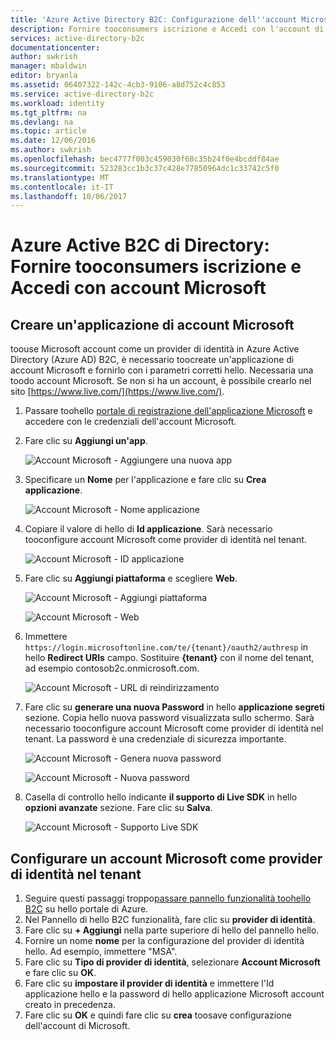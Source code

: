 ```yaml
---
title: 'Azure Active Directory B2C: Configurazione dell''account Microsoft | Documentazione Microsoft'
description: Fornire tooconsumers iscrizione e Accedi con l'account di Microsoft nelle applicazioni che sono protetti da Azure Active Directory B2C.
services: active-directory-b2c
documentationcenter: 
author: swkrish
manager: mbaldwin
editor: bryanla
ms.assetid: 06407322-142c-4cb3-9106-a8d752c4c853
ms.service: active-directory-b2c
ms.workload: identity
ms.tgt_pltfrm: na
ms.devlang: na
ms.topic: article
ms.date: 12/06/2016
ms.author: swkrish
ms.openlocfilehash: bec4777f003c459030f68c35b24f0e4bcddf84ae
ms.sourcegitcommit: 523283cc1b3c37c428e77850964dc1c33742c5f0
ms.translationtype: MT
ms.contentlocale: it-IT
ms.lasthandoff: 10/06/2017
---
```

# <a name="azure-active-directory-b2c-provide-sign-up-and-sign-in-tooconsumers-with-microsoft-accounts"></a>Azure Active B2C di Directory: Fornire tooconsumers iscrizione e Accedi con account Microsoft
## <a name="create-a-microsoft-account-application"></a>Creare un'applicazione di account Microsoft
toouse Microsoft account come un provider di identità in Azure Active Directory (Azure AD) B2C, è necessario toocreate un'applicazione di account Microsoft e fornirlo con i parametri corretti hello. Necessaria una toodo account Microsoft. Se non si ha un account, è possibile crearlo nel sito [https://www.live.com/](https://www.live.com/).

1. Passare toohello [portale di registrazione dell'applicazione Microsoft](https://apps.dev.microsoft.com/?referrer=https://azure.microsoft.com/documentation/articles&deeplink=/appList) e accedere con le credenziali dell'account Microsoft.
2. Fare clic su **Aggiungi un'app**.
   
    ![Account Microsoft - Aggiungere una nuova app](./media/active-directory-b2c-setup-msa-app/msa-add-new-app.png)
3. Specificare un **Nome** per l'applicazione e fare clic su **Crea applicazione**.
   
    ![Account Microsoft - Nome applicazione](./media/active-directory-b2c-setup-msa-app/msa-app-name.png)
4. Copiare il valore di hello di **Id applicazione**. Sarà necessario tooconfigure account Microsoft come provider di identità nel tenant.
   
    ![Account Microsoft - ID applicazione](./media/active-directory-b2c-setup-msa-app/msa-app-id.png)
5. Fare clic su **Aggiungi piattaforma** e scegliere **Web**.
   
    ![Account Microsoft - Aggiungi piattaforma](./media/active-directory-b2c-setup-msa-app/msa-add-platform.png)
   
    ![Account Microsoft - Web](./media/active-directory-b2c-setup-msa-app/msa-web.png)
6. Immettere `https://login.microsoftonline.com/te/{tenant}/oauth2/authresp` in hello **Redirect URIs** campo. Sostituire **{tenant}** con il nome del tenant, ad esempio contosob2c.onmicrosoft.com.
   
    ![Account Microsoft - URL di reindirizzamento](./media/active-directory-b2c-setup-msa-app/msa-redirect-url.png)
7. Fare clic su **generare una nuova Password** in hello **applicazione segreti** sezione. Copia hello nuova password visualizzata sullo schermo. Sarà necessario tooconfigure account Microsoft come provider di identità nel tenant. La password è una credenziale di sicurezza importante.
   
    ![Account Microsoft - Genera nuova password](./media/active-directory-b2c-setup-msa-app/msa-generate-new-password.png)
   
    ![Account Microsoft - Nuova password](./media/active-directory-b2c-setup-msa-app/msa-new-password.png)
8. Casella di controllo hello indicante **il supporto di Live SDK** in hello **opzioni avanzate** sezione. Fare clic su **Salva**.
   
    ![Account Microsoft - Supporto Live SDK](./media/active-directory-b2c-setup-msa-app/msa-live-sdk-support.png)

## <a name="configure-microsoft-account-as-an-identity-provider-in-your-tenant"></a>Configurare un account Microsoft come provider di identità nel tenant
1. Seguire questi passaggi troppo[passare pannello funzionalità toohello B2C](active-directory-b2c-app-registration.md#navigate-to-b2c-settings) su hello portale di Azure.
2. Nel Pannello di hello B2C funzionalità, fare clic su **provider di identità**.
3. Fare clic su **+ Aggiungi** nella parte superiore di hello del pannello hello.
4. Fornire un nome **nome** per la configurazione del provider di identità hello. Ad esempio, immettere "MSA".
5. Fare clic su **Tipo di provider di identità**, selezionare **Account Microsoft** e fare clic su **OK**.
6. Fare clic su **impostare il provider di identità** e immettere l'Id applicazione hello e la password di hello applicazione Microsoft account creato in precedenza.
7. Fare clic su **OK** e quindi fare clic su **crea** toosave configurazione dell'account di Microsoft.

